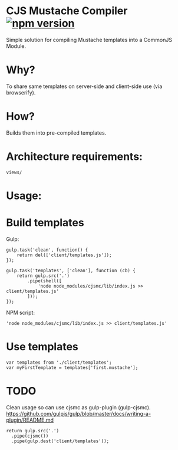 # CJS Mustache Compiler [![npm version](https://badge.fury.io/js/cjsmc.svg)](https://badge.fury.io/js/cjsmc)

Simple solution for compiling Mustache templates into a CommonJS Module.

# Why?
To share same templates on server-side and client-side use (via browserify).

# How?
Builds them into pre-compiled templates.

# Architecture requirements:
    views/
    
# Usage:

# Build templates

Gulp:

    gulp.task('clean', function() {
        return del(['client/templates.js']);
    });

    gulp.task('templates', ['clean'], function (cb) {
        return gulp.src('.')
            .pipe(shell([
                'node node_modules/cjsmc/lib/index.js >> client/templates.js'
            ]));
    });

NPM script:

    'node node_modules/cjsmc/lib/index.js >> client/templates.js'

# Use templates

    var templates from './client/templates';
    var myFirstTemplate = templates['first.mustache'];


# TODO

Clean usage so can use cjsmc as gulp-plugin (gulp-cjsmc). https://github.com/gulpjs/gulp/blob/master/docs/writing-a-plugin/README.md

    return gulp.src('.')
      .pipe(cjsmc())
      .pipe(gulp.dest('client/templates'));
